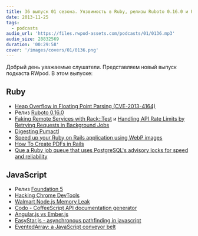 ```yaml
---
title: 36 выпуск 01 сезона. Уязвимость в Ruby, релизы Ruboto 0.16.0 и Foundation 5, Walmart Node.js Memory Leak и прочее
date: 2013-11-25
tags:
  - podcasts
audio_url: 'https://files.rwpod-assets.com/podcasts/01/0136.mp3'
audio_size: 28832569
duration: '00:29:58'
cover: '/images/covers/01/0136.png'
---
```


Добрый день уважаемые слушатели. Представляем новый выпуск подкаста RWpod. В этом выпуске:

## Ruby

- [Heap Overflow in Floating Point Parsing (CVE-2013-4164)](https://www.ruby-lang.org/en/news/2013/11/22/heap-overflow-in-floating-point-parsing-cve-2013-4164/)
- Релиз [Ruboto 0.16.0](http://ruboto.org/2013/11/23/Ruboto-0.16.0-release-doc.html)
- [Faking Remote Services with Rack::Test](http://robots.thoughtbot.com/faking-remote-services-with-rack-test/) и [Handling API Rate Limits by Retrying Requests in Background Jobs](http://robots.thoughtbot.com/handling-api-rate-limits/)
- [Digesting Pumactl](http://ruby-journal.com/digesting-pumactl/)
- [Speed up your Ruby on Rails application using WebP images](http://leopard.in.ua/2013/11/23/rails-and-webp/)
- [How To Create PDFs in Rails](http://viget.com/extend/how-to-create-pdfs-in-rails)
- [Que a Ruby job queue that uses PostgreSQL's advisory locks for speed and reliability](https://github.com/chanks/que)

## JavaScript

- Релиз [Foundation 5](http://foundation.zurb.com/)
- [Hacking Chrome DevTools](https://medium.com/p/8c8896f5cef3)
- [Walmart Node.js Memory Leak](http://www.joyent.com/blog/walmart-node-js-memory-leak)
- [Codo - CoffeeScript API documentation generator](https://github.com/coffeedoc/codo)
- [Angular.js vs Ember.js](https://docs.google.com/presentation/d/1e0z1pT9JuEh8G5DOtib6XFDHK0GUFtrZrU3IfxJynaA/preview?sle=true#slide=id.p)
- [EasyStar.js - asynchronous pathfinding in javascript](http://www.easystarjs.com/)
- [EventedArray: a JavaScript conveyor belt](http://darrenknewton.com/2013/11/16/evented-arrays-a-javascript-conveyor-belt/)
